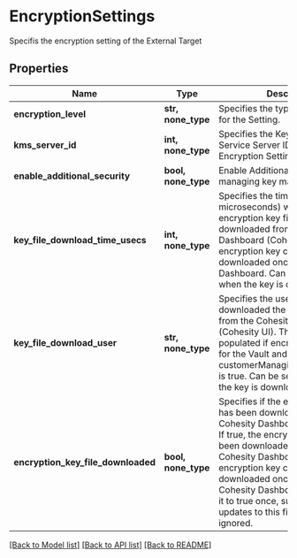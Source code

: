 # EncryptionSettings

Specifis the encryption setting of the External Target

## Properties
Name | Type | Description | Notes
------------ | ------------- | ------------- | -------------
**encryption_level** | **str, none_type** | Specifies the type of encryption for the Setting. | 
**kms_server_id** | **int, none_type** | Specifies the Key Management Service Server ID for the Encryption Setting. | [optional] 
**enable_additional_security** | **bool, none_type** | Enable Additional security by managing key manually | [optional] 
**key_file_download_time_usecs** | **int, none_type** | Specifies the time (in microseconds) when the encryption key file was downloaded from the Cohesity Dashboard (Cohesity UI). An encryption key can only be downloaded once using Cohesity Dashboard. Can be set only once when the key is downloaded. | [optional] [readonly] 
**key_file_download_user** | **str, none_type** | Specifies the user who downloaded the encryption key from the Cohesity Dashboard (Cohesity UI). This field is only populated if encryption is enabled for the Vault and customerManagingEncryptionKeys is true. Can be set only once when the key is downloaded. | [optional] [readonly] 
**encryption_key_file_downloaded** | **bool, none_type** | Specifies if the encryption key file has been downloaded using the Cohesity Dashboard (Cohesity UI). If true, the encryption key has been downloaded using the Cohesity Dashboard. An encryption key can only be downloaded once using the Cohesity Dashboard. After setting it to true once, subsequent updates to this field will be ignored. | [optional] 

[[Back to Model list]](../README.md#documentation-for-models) [[Back to API list]](../README.md#documentation-for-api-endpoints) [[Back to README]](../README.md)


